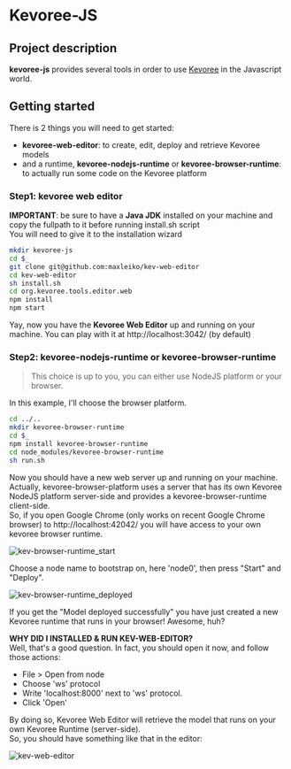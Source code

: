 # Kevoree-JS

## Project description
__kevoree-js__ provides several tools in order to use [Kevoree](http://kevoree.org) in the Javascript world.  


## Getting started
There is 2 things you will need to get started:

 * __kevoree-web-editor__: to create, edit, deploy and retrieve Kevoree models
 * and a runtime, __kevoree-nodejs-runtime__ or __kevoree-browser-runtime__: to actually run some code on the Kevoree platform
 
### Step1: kevoree web editor
__IMPORTANT__: be sure to have a __Java JDK__ installed on your machine and copy the fullpath to it before running install.sh script  
You will need to give it to the installation wizard

```sh
mkdir kevoree-js
cd $_
git clone git@github.com:maxleiko/kev-web-editor
cd kev-web-editor
sh install.sh
cd org.kevoree.tools.editor.web
npm install
npm start
```

Yay, now you have the __Kevoree Web Editor__ up and running on your machine. You can play with it at http://localhost:3042/ (by default)

### Step2: kevoree-nodejs-runtime or kevoree-browser-runtime
> This choice is up to you, you can either use NodeJS platform or your browser.

In this example, I'll choose the browser platform.

```sh
cd ../..
mkdir kevoree-browser-runtime
cd $_
npm install kevoree-browser-runtime
cd node_modules/kevoree-browser-runtime
sh run.sh
```

Now you should have a new web server up and running on your machine. Actually, kevoree-browser-platform uses a server that has its own Kevoree NodeJS platform server-side and provides a kevoree-browser-runtime client-side.  
So, if you open Google Chrome (only works on recent Google Chrome browser) to http://localhost:42042/ you will have access to your own kevoree browser runtime.

![kev-browser-runtime_start](http://i43.tinypic.com/2zqg9dv.png "Kevoree Browser Runtime")

Choose a node name to bootstrap on, here 'node0', then press "Start" and "Deploy".

![kev-browser-runtime_deployed](http://i42.tinypic.com/2cgikgh.png "Kevoree Browser Runtime Deployed")

If you get the "Model deployed successfully" you have just created a new Kevoree runtime that runs in your browser! Awesome, huh?  

__WHY DID I INSTALLED & RUN KEV-WEB-EDITOR?__  
Well, that's a good question. In fact, you should open it now, and follow those actions:  

 * File > Open from node
 * Choose 'ws' protocol
 * Write 'localhost:8000' next to 'ws' protocol.
 * Click 'Open'
 
By doing so, Kevoree Web Editor will retrieve the model that runs on your own Kevoree Runtime (server-side).  
So, you should have something like that in the editor:

![kev-web-editor](http://i42.tinypic.com/30cykjo.png "Pulled model from server-side Kev runtime in Kev editor")